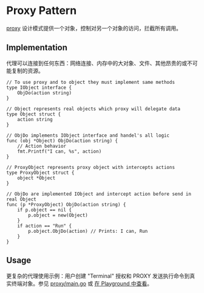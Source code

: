 # Proxy Pattern

[proxy](https://en.wikipedia.org/wiki/Proxy_pattern) 设计模式提供一个对象，控制对另一个对象的访问，拦截所有调用。

## Implementation

代理可以连接到任何东西：网络连接、内存中的大对象、文件、其他昂贵的或不可能复制的资源。

```
// To use proxy and to object they must implement same methods
type IObject interface {
    ObjDo(action string)
}

// Object represents real objects which proxy will delegate data
type Object struct {
    action string
}

// ObjDo implements IObject interface and handel's all logic
func (obj *Object) ObjDo(action string) {
    // Action behavior
    fmt.Printf("I can, %s", action)
}

// ProxyObject represents proxy object with intercepts actions
type ProxyObject struct {
    object *Object
}

// ObjDo are implemented IObject and intercept action before send in real Object
func (p *ProxyObject) ObjDo(action string) {
    if p.object == nil {
        p.object = new(Object)
    }
    if action == "Run" {
        p.object.ObjDo(action) // Prints: I can, Run
    }
}
```

## Usage

更复杂的代理使用示例：用户创建 "Terminal" 授权和 PROXY 发送执行命令到真实终端对象。参见 [proxy/main.go](./proxy/main.go)
或 [在 Playground 中查看](https://play.golang.org/p/mnjKCMaOVE)。

